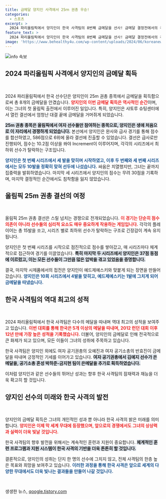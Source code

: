 ```yaml
---
title: 금메달 양지인 사격에서 25ｍ 권총 우승!
categories:
  - 스포츠
excerpt: >
  2024 파리올림픽에서 양지인이 한국 사격팀의 8번째 금메달을 선사! 금메달 결정전에서의 극적인 슛오프 승리와 함께 한국 사격의 역대 최고의 성적을 이어가고 있습니다. 클릭해서 이 감동을 함께 느껴보세요!
feature_text: >
  2024 파리올림픽에서 양지인이 한국 사격팀의 8번째 금메달을 선사! 금메달 결정전에서의 극적인 슛오프 승리와 함께 한국 사격의 역대 최고의 성적을 이어가고 있습니다. 클릭해서 이 감동을 함께 느껴보세요!
image: 'https://www.behealthy4u.com/wp-content/uploads/2024/06/koreanews.jpg'
---
```


<p><img src="https://www.behealthy4u.com/wp-content/uploads/2024/06/koreanews.jpg" alt="info 속보" /></p>

<h2 data-ke-size="size26">2024 파리올림픽 사격에서 양지인의 금메달 획득</h2>

<p data-ke-size="size16">&nbsp;</p>

<p>2024 파리올림픽에서 한국 선수단은 양지인이 25m 권총 종목에서 금메달을 획득함으로써 총 8개의 금메달을 안겼습니다. <b><span style="color: #ee2323;">양지인의 이번 금메달 획득은 역사적인 순간</span></b>이며, 이는 그녀의 첫 올림픽 출전에서 이루어진 일입니다. 특히, 양지인은 샤토루 슈팅센터에서 열린 결선에서 엄청난 대결 끝에 금메달을 거머쥐게 되었습니다.</p>

<p><b><span style="background-color: #21538527;">25m 권총 종목은 올림픽에서 여자 선수들만 참여하는 종목으로, 양지인은 생애 처음으로 이 자리에서 경쟁하게 되었습니다.</span></b> 본선에서 양지인은 완사와 급사 경기를 통해 점수를 합산하였고, 586점으로 6위에 올라 결선에 진출할 수 있었습니다. 결선은 급사로만 진행되어, 점수는 10.2점 이상을 쏴야 Increment이 이루어지며, 각각의 시리즈에서 최하위 선수가 탈락하는 구조입니다. </p>

<p><b><span style="color: #1a5490;">양지인은 첫 번째 시리즈에서 세 발을 맞히며 시작하였고, 이후 두 번째와 세 번째 시리즈에서는 모두 10발을 정확히 맞혀 선두에 나섰습니다.</span></b> 싸움은 치열했지만, 그녀는 끝까지 집중력을 발휘하였습니다. 마지막 세 시리즈에서 양지인의 점수는 무려 30점을 기록하며, 마지막 결정적인 순간에서도 침착함을 잃지 않았습니다.</p>

<h2 data-ke-size="size26">올림픽 25m 권총 결선의 여정</h2>

<p data-ke-size="size16">&nbsp;</p>

<p>올림픽 25m 권총 결선은 스릴 넘치는 경쟁으로 전개되었습니다. <b><span style="color: #ee2323;">이 경기는 단순히 점수 의존이 아니라 선수들의 심리적 요소도 매우 중요하게 작용하는 게임입니다.</span></b> 각각의 플레이어는 총 15발을 쏘고, 시리즈 별로 최하위 선수가 탈락하는 구조로 긴장감이 계속 유지됩니다.</p>

<p>양지인은 첫 번째 시리즈를 시작으로 점진적으로 점수를 쌓아갔고, 매 시리즈마다 체계적으로 접근하여 경기를 이끌었습니다. <b><span style="background-color: #21538527;">특히 마지막 두 시리즈에서 양지인은 37점 동점에 이르렀고, 이는 모든 선수들이 그만큼 많은 압박을 겪고 있었음을 증명합니다.</span></b> </p>

<p>결국, 마지막 시제품에서의 접전은 양지인이 예드제예스키와 맞붙게 되는 장면을 만들어 갔습니다. <b><span style="color: #1a5490;">양지인은 10회 시리즈에서 4발을 맞히고, 예드제예스키는 1발에 그치게 되어 금메달을 따냈습니다.</span></b></p>

<h2 data-ke-size="size26">한국 사격팀의 역대 최고의 성적</h2>

<p data-ke-size="size16">&nbsp;</p>

<p>2024 파리올림픽에서 한국 사격팀은 다수의 메달을 따내며 역대 최고의 성적을 보여주고 있습니다. <b><span style="color: #ee2323;">이번 대회를 통해 한국은 5개 이상의 메달을 따내며, 2012 런던 대회 이후 12년 만에 가장 높은 성적을 기록했습니다.</span></b> 더불어, 양지인의 금메달로 인해 전국적으로 큰 화제가 되고 있으며, 모든 이들이 그녀의 성취에 주목하고 있습니다.</p>

<p>한국 사격팀은 양지인 외에도 여자 공기권총의 오예진과 여자 공기소총의 반효진이 금메달을 따내며 긍정적인 기세를 이어가고 있습니다. <b><span style="background-color: #21538527;">여자 공기권총에서 김예지 선수가 은메달을, 공기소총 혼성 박하준-금지현 팀이 은메달을 추가로 획득하였습니다.</span></b> </p>

<p>이처럼 양지인과 같은 선수들의 뛰어난 성과는 향후 한국 사격팀의 잠재력과 재능을 더욱 확고히 할 것입니다. </p>

<h2 data-ke-size="size26">양지인 선수의 미래와 한국 사격의 발전</h2>

<p data-ke-size="size16">&nbsp;</p>

<p>양지인의 금메달 획득은 그녀의 개인적인 성과 뿐 아니라 한국 사격의 밝은 미래를 의미합니다. <b><span style="color: #ee2323;">양지인은 이제 막 세계 무대에 등장했으며, 앞으로의 경쟁에서도 그녀의 상상력과 실력이 더욱 빛날 것입니다.</span></b> </p>

<p>한국 사격팀의 향후 발전을 위해서는 계속적인 훈련과 지원이 중요합니다. <b><span style="background-color: #21538527;">체계적인 훈련 프로그램과 지원 시스템이 한국 사격의 기반을 더욱 튼튼히 할 것입니다.</span></b> </p>

<p>결론적으로, 양지인의 성취는 단지 한 명의 선수에 그치지 않고, 전체 사격팀의 한층 높은 목표와 희망을 보여주고 있습니다. <b><span style="color: #1a5490;">이러한 과정을 통해 한국 사격은 앞으로 세계의 다양한 무대에서도 더욱 빛나는 결과들을 만들어 나갈 것입니다.</span></b></p>

<p data-ke-size="size16">&nbsp;</p>
생생한 뉴스, <a href="https://qoogle.tistory.com" rel="dofollow">qoogle.tistory.com</a>


